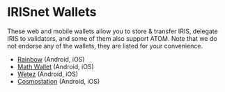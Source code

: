 # IRISnet Wallets

These web and mobile wallets allow you to store & transfer IRIS, delegate IRIS to validators, and some of them also support ATOM. Note that we do not endorse any of the wallets, they are listed for your convenience.

- [Rainbow](https://www.rainbow.one/) (Android, iOS)
- [Math Wallet](http://www.mathwallet.org/en/) (Android, iOS)
- [Wetez](https://www.wetez.io/pc/homepage) (Android, iOS)
- [Cosmostation](https://www.cosmostation.io/) (Android, iOS)